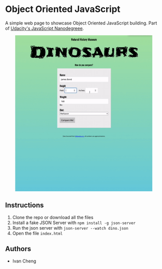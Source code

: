 # Object Oriented JavaScript

A simple web page to showcase Object Oriented JavaScript building. Part of [Udacity's JavaScript Nanodegreee](https://www.udacity.com/course/intermediate-javascript-nanodegree--nd032).

<p align="center">
  <img src="./example.gif" height='500'/>
</p>

## Instructions

1. Clone the repo or download all the files
2. Install a fake JSON Server with `npm install -g json-server`
3. Run the json server with `json-server --watch dino.json`
4. Open the file `index.html`

## Authors

- Ivan Cheng
